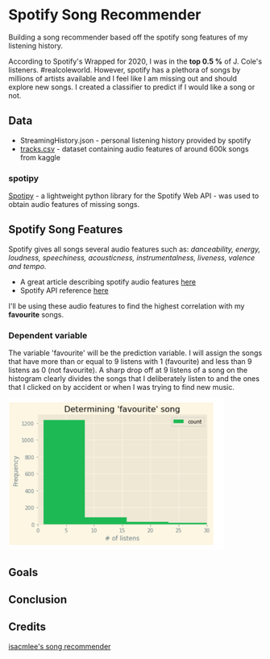# Spotify Song Recommender
Building a song recommender based off the spotify song features of my listening history.

According to Spotify's Wrapped for 2020, I was in the **top 0.5 %** of J. Cole's listeners. #realcoleworld. However, spotify has a plethora of songs by millions of artists available and I feel like I am missing out and should explore new songs. I created a classifier to predict if I would like a song or not.

## Data
- StreamingHistory.json - personal listening history provided by spotify 
- [tracks.csv](https://www.kaggle.com/yamaerenay/spotify-dataset-19212020-160k-tracks?select=tracks.csv) - dataset containing audio features of around 600k songs from kaggle

### spotipy
[Spotipy](https://spotipy.readthedocs.io) - a lightweight python library for the Spotify Web API - was used to obtain audio features of missing songs.  

## Spotify Song Features
Spotify gives all songs several audio features such as: *danceability, energy, loudness, speechiness, acousticness, instrumentalness, liveness, valence and tempo.*

- A great article describing spotify audio features [here](https://medium.com/@boplantinga/what-do-spotifys-audio-features-tell-us-about-this-year-s-eurovision-song-contest-66ad188e112a#379f) 
- Spotify API reference [here](https://developer.spotify.com/documentation/web-api/reference/#endpoint-get-audio-features)

I'll be using these audio features to find the highest correlation with my **favourite** songs.  

### Dependent variable
The variable 'favourite' will be the prediction variable. I will assign the songs that have more than or equal to 9 listens with 1 (favourite) and less than 9 listens as 0 (not favourite). 
A sharp drop off at 9 listens of a song on the histogram clearly divides the songs that I deliberately listen to and the ones that I clicked on by accident or when I was trying to find new music.

<img src="images/why9.PNG" height="300">

## Goals


## Conclusion

## Credits
[isacmlee's song recommender](https://github.com/isacmlee/song-recommender.git)
